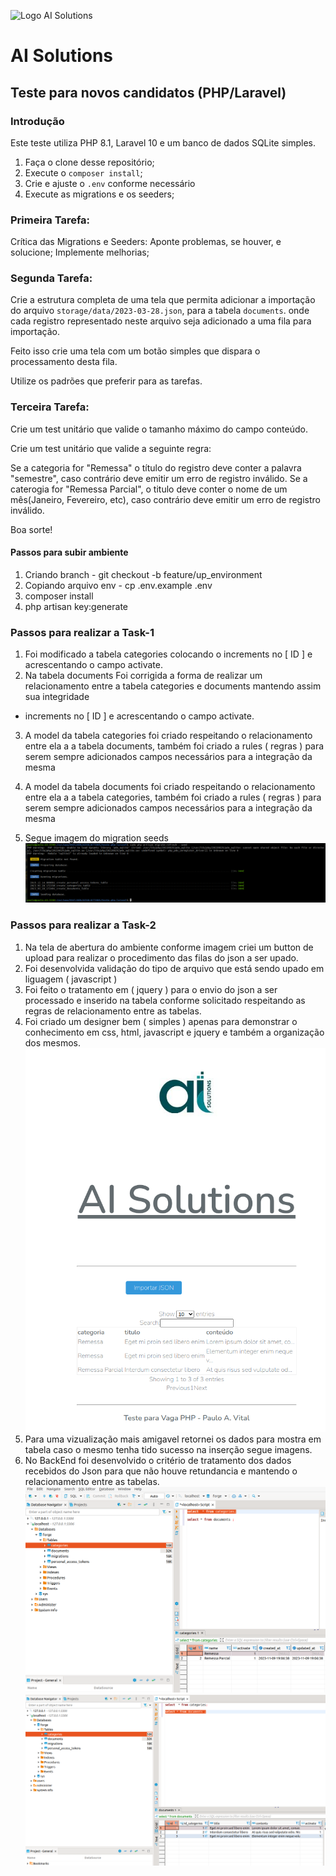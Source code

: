 ![Logo AI Solutions](http://aisolutions.tec.br/wp-content/uploads/sites/2/2019/04/logo.png)

# AI Solutions

## Teste para novos candidatos (PHP/Laravel)

### Introdução

Este teste utiliza PHP 8.1, Laravel 10 e um banco de dados SQLite simples.

1. Faça o clone desse repositório;
1. Execute o `composer install`;
1. Crie e ajuste o `.env` conforme necessário
1. Execute as migrations e os seeders;

### Primeira Tarefa:

Crítica das Migrations e Seeders: Aponte problemas, se houver, e solucione; Implemente melhorias;

### Segunda Tarefa:

Crie a estrutura completa de uma tela que permita adicionar a importação do arquivo `storage/data/2023-03-28.json`, para a tabela `documents`. onde cada registro representado neste arquivo seja adicionado a uma fila para importação.

Feito isso crie uma tela com um botão simples que dispara o processamento desta fila.

Utilize os padrões que preferir para as tarefas.

### Terceira Tarefa:

Crie um test unitário que valide o tamanho máximo do campo conteúdo.

Crie um test unitário que valide a seguinte regra:

Se a categoria for "Remessa" o título do registro deve conter a palavra "semestre", caso contrário deve emitir um erro de registro inválido.
Se a caterogia for "Remessa Parcial", o titulo deve conter o nome de um mês(Janeiro, Fevereiro, etc), caso contrário deve emitir um erro de registro inválido.


Boa sorte!


#### Passos para subir ambiente

1. Criando branch - git checkout -b feature/up_environment
2. Copiando arquivo env - cp .env.example .env
3. composer install
4. php artisan key:generate

### Passos para realizar a Task-1
1. Foi modificado a tabela categories colocando o increments no [ ID ] e acrescentando o campo activate.
2. Na tabela documents Foi corrigida a forma de realizar um relacionamento entre a tabela categories e documents mantendo assim sua integridade
* increments no [ ID ] e acrescentando o campo activate.
3. A model da tabela categories foi criado respeitando o relacionamento entre ela a a tabela documents, também foi criado a rules ( regras ) para serem sempre adicionados campos necessários para a integração da mesma
4. A model da tabela documents foi criado respeitando o relacionamento entre ela a a tabela categories, também foi criado a rules ( regras ) para serem sempre adicionados campos necessários para a integração da mesma

5. Segue imagem do migration seeds ![Título da imagem](img-readm\migrate_seeds.png)

### Passos para realizar a Task-2
1. Na tela de abertura do ambiente conforme imagem criei um button de upload para realizar o procedimento das filas do json a ser upado.
2. Foi desenvolvida validação do tipo de arquivo que está sendo upado em liguagem ( javascript )
3. Foi feito o tratamento em ( jquery ) para o envio do json a ser processado e inserido na tabela conforme solicitado respeitando as regras de relacionamento entre as tabelas.
4. Foi criado um designer bem ( simples ) apenas para demonstrar o conhecimento em css, html, javascript e jquery e também a organização dos mesmos.
![Título da imagem](img-readm\Tela_task_2.png)
5. Para uma vizualização mais amigavel retornei os dados para mostra em tabela caso o mesmo tenha tido sucesso na inserção segue imagens.
6. No BackEnd foi desenvolvido o critério de tratamento dos dados recebidos do Json para que não houve retundancia e mantendo o relacionamento entre as tabelas.
![Título da imagem](img-readm\Base_1.png)
![Título da imagem](img-readm\Base_2.png)

